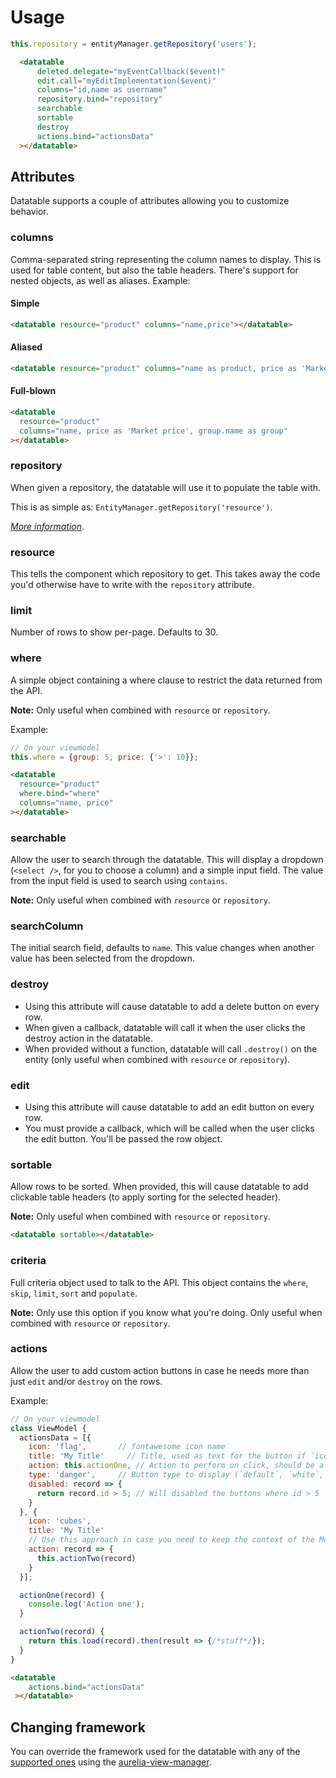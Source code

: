 # Usage

```js
this.repository = entityManager.getRepository('users');
```

```html
  <datatable
      deleted.delegate="myEventCallback($event)"
      edit.call="myEditImplementation($event)"
      columns="id,name as username"
      repository.bind="repository"
      searchable
      sortable
      destroy
      actions.bind="actionsData"
  ></datatable>
```

## Attributes
Datatable supports a couple of attributes allowing you to customize behavior.

### columns
Comma-separated string representing the column names to display. This is used for table content, but also the table headers. There's support for nested objects, as well as aliases. Example:

#### Simple
```html
<datatable resource="product" columns="name,price"></datatable>
```

#### Aliased
```html
<datatable resource="product" columns="name as product, price as 'Market price'"></datatable>
```

#### Full-blown
```html
<datatable
  resource="product"
  columns="name, price as 'Market price', group.name as group"
></datatable>
```

### repository
When given a repository, the datatable will use it to populate the table with.

This is as simple as: `EntityManager.getRepository('resource')`.

*[More information](http://aurelia-orm.spoonx.org/api_repository.html)*.

### resource
This tells the component which repository to get.
This takes away the code you'd otherwise have to write with the `repository` attribute.

### limit
Number of rows to show per-page. Defaults to 30.

### where
A simple object containing a where clause to restrict the data returned from the API.

**Note:** Only useful when combined with `resource` or `repository`.

Example:

```js
// On your viewmodel
this.where = {group: 5, price: {'>': 10}};
```

```html
<datatable
  resource="product"
  where.bind="where"
  columns="name, price"
></datatable>
```

### searchable
Allow the user to search through the datatable. This will display a dropdown (`<select />`, for you to choose a column) and a simple input field. The value from the input field is used to search using `contains`.

**Note:** Only useful when combined with `resource` or `repository`.

### searchColumn
The initial search field, defaults to `name`. This value changes when another value has been selected from the dropdown.

### destroy
* Using this attribute will cause datatable to add a delete button on every row.
* When given a callback, datatable will call it when the user clicks the destroy action in the datatable.
* When provided without a function, datatable will call `.destroy()` on the entity (only useful when combined with `resource` or `repository`).

### edit
* Using this attribute will cause datatable to add an edit button on every row.
* You must provide a callback, which will be called when the user clicks the edit button. You'll be passed the row object.

### sortable
Allow rows to be sorted. When provided, this will cause datatable to add clickable table headers (to apply sorting for the selected header).

**Note:** Only useful when combined with `resource` or `repository`.

```html
<datatable sortable></datatable>
```

### criteria
Full criteria object used to talk to the API. This object contains the `where`, `skip`, `limit`, `sort` and `populate`.

**Note:** Only use this option if you know what you're doing. Only useful when combined with `resource` or `repository`.

### actions
Allow the user to add custom action buttons in case he needs more than just `edit` and/or `destroy` on the rows.

Example:

```js
// On your viewmodel
class ViewModel {
  actionsData = [{
    icon: 'flag',       // fontawesome icon name
    title: 'My Title'     // Title, used as text for the button if `icon` is not provided
    action: this.actionOne, // Action to perform on click, should be a function
    type: 'danger',     // Button type to display (`default`, `white`, `warning`, `danger`...)
    disabled: record => {
      return record.id > 5; // Will disabled the buttons where id > 5
    }
  }, {
    icon: 'cubes',
    title: 'My Title'
    // Use this approach in case you need to keep the context of the Modelview in `actionTwo`
    action: record => {
      this.actionTwo(record)
    }
  }];

  actionOne(record) {
    console.log('Action one');
  }

  actionTwo(record) {
    return this.load(record).then(result => {/*stuff*/});
  }
}
```

```html
<datatable
    actions.bind="actionsData"
 ></datatable>
```

## Changing framework
You can override the framework used for the datatable with any of the [supported ones](https://github.com/SpoonX/aurelia-datatable/tree/master/src) using the [aurelia-view-manager](https://github.com/spoonx/aurelia-view-manager).